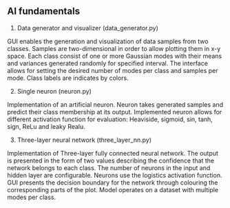 ## AI fundamentals 

1) Data generator and visualizer (data_generator.py)

GUI enables the generation and visualization of data samples from two classes. Samples are two-dimensional in order to allow plotting them in x-y space. Each class consist of one or more Gaussian modes with their means and variances generated randomly for specified interval. The interface allows for setting the desired number of modes per class and samples per mode. Class labels are indicates by colors.

2) Single neuron (neuron.py)

Implementation of an artificial neuron. Neuron takes generated samples and predict their class membership at its output. Implemented neuron allows for different activation function for evaluation: Heaviside, sigmoid, sin, tanh, sign, ReLu and leaky Realu.

3) Three-layer neural network (three_layer_nn.py)

Implementation of Three-layer fully connected neural network. The output is presented in the form of two values describing the confidence that the network belongs to each class. The number of neurons in the input and hidden layer are configurable. Neurons use the logistics activation function. GUI presents the decision boundary for the network through colouring the corresponding parts of the plot. Model operates on a dataset with multiple modes per class.